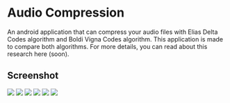 # Audio Compression

An android application that can compress your audio files with Elias Delta Codes algorithm and Boldi Vigna Codes algorithm. This application is made to compare both algorithms. For more details, you can read about this research here (soon).

## Screenshot

![](screenshot/screenshot_1.png)
![](screenshot/screenshot_2.png)
![](screenshot/screenshot_3.png)
![](screenshot/screenshot_4.png)
![](screenshot/screenshot_5.png)
![](screenshot/screenshot_6.png)
